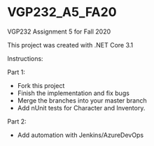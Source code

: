 # VGP232_A5_FA20
VGP232 Assignment 5 for Fall 2020

This project was created with .NET Core 3.1

Instructions:

Part 1:

- Fork this project
- Finish the implementation and fix bugs
- Merge the branches into your master branch
- Add nUnit tests for Character and Inventory.

Part 2:

- Add automation with Jenkins/AzureDevOps
